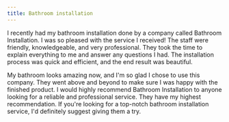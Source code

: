 ```yaml
---
title: Bathroom installation
---
```


I recently had my bathroom installation done by a company called Bathroom Installation. I was so pleased with the service I received! The staff were friendly, knowledgeable, and very professional. They took the time to explain everything to me and answer any questions I had. The installation process was quick and efficient, and the end result was beautiful.

My bathroom looks amazing now, and I'm so glad I chose to use this company. They went above and beyond to make sure I was happy with the finished product. I would highly recommend Bathroom Installation to anyone looking for a reliable and professional service. They have my highest recommendation. If you're looking for a top-notch bathroom installation service, I'd definitely suggest giving them a try.